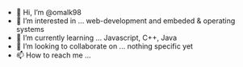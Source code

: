 - 👋 Hi, I’m @omalk98
- 👀 I’m interested in ... web-development and embeded & operating systems
- 🌱 I’m currently learning ... Javascript, C++, Java 
- 💞️ I’m looking to collaborate on ... nothing specific yet
- 📫 How to reach me ... 

<!---
omalk98/omalk98 is a ✨ special ✨ repository because its `README.md` (this file) appears on your GitHub profile.
You can click the Preview link to take a look at your changes.
--->
